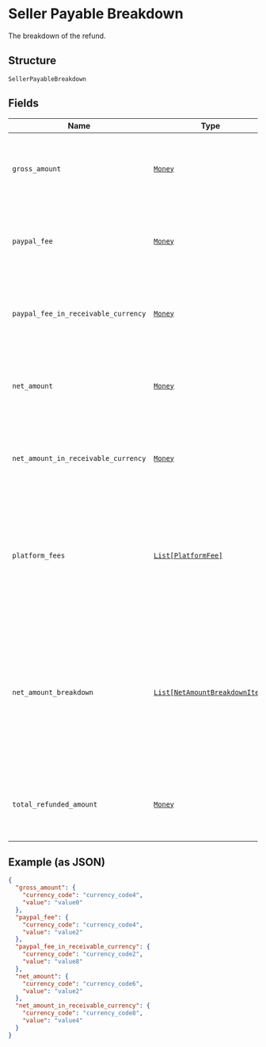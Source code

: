 
# Seller Payable Breakdown

The breakdown of the refund.

## Structure

`SellerPayableBreakdown`

## Fields

| Name | Type | Tags | Description |
|  --- | --- | --- | --- |
| `gross_amount` | [`Money`](../../doc/models/money.md) | Optional | The currency and amount for a financial transaction, such as a balance or payment due. |
| `paypal_fee` | [`Money`](../../doc/models/money.md) | Optional | The currency and amount for a financial transaction, such as a balance or payment due. |
| `paypal_fee_in_receivable_currency` | [`Money`](../../doc/models/money.md) | Optional | The currency and amount for a financial transaction, such as a balance or payment due. |
| `net_amount` | [`Money`](../../doc/models/money.md) | Optional | The currency and amount for a financial transaction, such as a balance or payment due. |
| `net_amount_in_receivable_currency` | [`Money`](../../doc/models/money.md) | Optional | The currency and amount for a financial transaction, such as a balance or payment due. |
| `platform_fees` | [`List[PlatformFee]`](../../doc/models/platform-fee.md) | Optional | An array of platform or partner fees, commissions, or brokerage fees for the refund.<br>**Constraints**: *Minimum Items*: `0`, *Maximum Items*: `1` |
| `net_amount_breakdown` | [`List[NetAmountBreakdownItem]`](../../doc/models/net-amount-breakdown-item.md) | Optional | An array of breakdown values for the net amount. Returned when the currency of the refund is different from the currency of the PayPal account where the payee holds their funds. |
| `total_refunded_amount` | [`Money`](../../doc/models/money.md) | Optional | The currency and amount for a financial transaction, such as a balance or payment due. |

## Example (as JSON)

```json
{
  "gross_amount": {
    "currency_code": "currency_code4",
    "value": "value0"
  },
  "paypal_fee": {
    "currency_code": "currency_code4",
    "value": "value2"
  },
  "paypal_fee_in_receivable_currency": {
    "currency_code": "currency_code2",
    "value": "value8"
  },
  "net_amount": {
    "currency_code": "currency_code6",
    "value": "value2"
  },
  "net_amount_in_receivable_currency": {
    "currency_code": "currency_code8",
    "value": "value4"
  }
}
```

